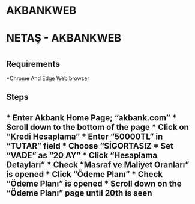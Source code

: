 # AKBANKWEB
<h1>NETAŞ - AKBANKWEB<h1/>

<h2>Requirements</h2>
*Chrome And Edge Web browser

<h2>Steps<h2/>
* Enter Akbank Home Page; “akbank.com” 
* Scroll down to the bottom of the page
* Click on “Kredi Hesaplama”
* Enter “50000TL” in “TUTAR” field
* Choose “SİGORTASIZ
* Set “VADE” as “20 AY”
* Click “Hesaplama Detayları”
* Check “Masraf ve Maliyet Oranları” is opened
* Click “Ödeme Planı”
* Check “Ödeme Planı” is opened
* Scroll down on the “Ödeme Planı” page until 20th is seen
